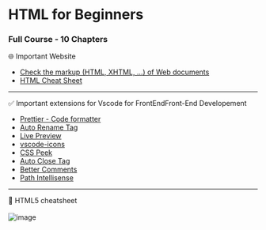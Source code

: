 
# HTML for Beginners

### Full Course - 10 Chapters

🌐 Important Website
- [Check the markup (HTML, XHTML, …) of Web documents](https://validator.w3.org/#validate_by_upload)
- [HTML Cheat Sheet](https://texteditor.com/characters/)
---

✅ Important extensions for Vscode for FrontEndFront-End Developement
 
 - [Prettier - Code formatter](https://marketplace.visualstudio.com/items?itemName=esbenp.prettier-vscode)
 - [Auto Rename Tag](https://marketplace.visualstudio.com/items?itemName=formulahendry.auto-rename-tag)
 - [Live Preview](https://marketplace.visualstudio.com/items?itemName=ms-vscode.live-server0)
 - [vscode-icons](https://marketplace.visualstudio.com/items?itemName=vscode-icons-team.vscode-icons)
 - [CSS Peek](https://marketplace.visualstudio.com/items?itemName=pranaygp.vscode-css-peek)
 - [Auto Close Tag](https://marketplace.visualstudio.com/items?itemName=formulahendry.auto-close-tag)
 - [Better Comments](https://marketplace.visualstudio.com/items?itemName=aaron-bond.better-comments)
 - [Path Intellisense](https://marketplace.visualstudio.com/items?itemName=christian-kohler.path-intellisense)
---


📝 HTML5 cheatsheet
<br>
<br>
![image](https://github.com/Prajwal056/html5FIles/blob/main/images/cheatsheet1.png)



